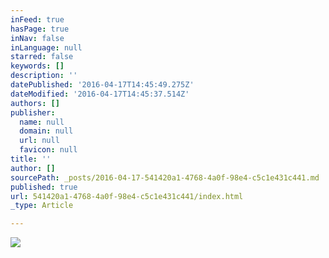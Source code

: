 ```yaml
---
inFeed: true
hasPage: true
inNav: false
inLanguage: null
starred: false
keywords: []
description: ''
datePublished: '2016-04-17T14:45:49.275Z'
dateModified: '2016-04-17T14:45:37.514Z'
authors: []
publisher:
  name: null
  domain: null
  url: null
  favicon: null
title: ''
author: []
sourcePath: _posts/2016-04-17-541420a1-4768-4a0f-98e4-c5c1e431c441.md
published: true
url: 541420a1-4768-4a0f-98e4-c5c1e431c441/index.html
_type: Article

---
```

![](https://the-grid-user-content.s3-us-west-2.amazonaws.com/fcea3f53-1b4e-4576-9a4a-e1bcfdf14f59.jpg)